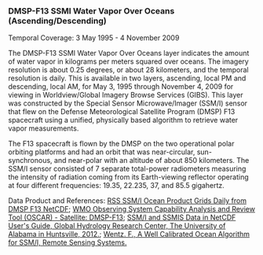 ### DMSP-F13 SSMI Water Vapor Over Oceans (Ascending/Descending)
Temporal Coverage: 3 May 1995 - 4 November 2009

The DMSP-F13 SSMI Water Vapor Over Oceans layer indicates the amount of water vapor in kilograms per meters squared over oceans. The imagery resolution is about 0.25 degrees, or about 28 kilometers, and the temporal resolution is daily. This is available in two layers, ascending, local PM and descending, local AM, for May 3, 1995 through November 4, 2009 for viewing in Worldview/Global Imagery Browse Services (GIBS). This layer was constructed by the Special Sensor Microwave/Imager (SSM/I) sensor that flew on the Defense Meteorological Satellite Program (DMSP) F13 spacecraft using a unified, physically based algorithm to retrieve water vapor measurements.

The F13 spacecraft is flown by the DMSP on the two operational polar orbiting platforms and had an orbit that was near-circular, sun-synchronous, and near-polar with an altitude of about 850 kilometers. The SSM/I sensor consisted of 7 separate total-power radiometers measuring the intensity of radiation coming from its Earth-viewing reflector operating at four different frequencies: 19.35, 22.235, 37, and 85.5 gigahertz.

Data Product and References:
[RSS SSM/I Ocean Product Grids Daily from DMSP F13 NetCDF](http://dx.doi.org/10.5067/MEASURES/DMSP-F13/SSMI/DATA301);
[WMO Observing System Capability Analysis and Review Tool (OSCAR) - Satellite: DMSP-F13](https://www.wmo-sat.info/oscar/satellites/view/60);
[SSM/I and SSMIS Data in NetCDF User's Guide, Global Hydrology Research Center, The University of Alabama in Huntsville, 2012.](https://ghrc.nsstc.nasa.gov/pub/doc/ssmi_netcdf/SSMI_Data_in_NetCDF.docx);
[Wentz. F., A Well Calibrated Ocean Algorithm for SSM/I, Remote Sensing Systems.](http://images.remss.com/papers/ssmi.pdf)
